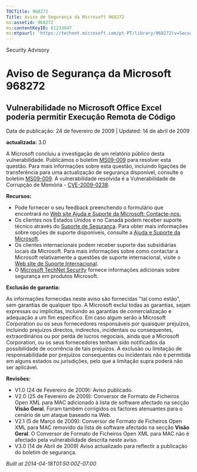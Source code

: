 ```yaml
---
TOCTitle: 968272
Title: Aviso de Segurança da Microsoft 968272
ms:assetid: 968272
ms:contentKeyID: 61233947
ms:mtpsurl: 'https://technet.microsoft.com/pt-PT/library/968272(v=Security.10)'
---
```


Security Advisory

Aviso de Segurança da Microsoft 968272
======================================

Vulnerabilidade no Microsoft Office Excel poderia permitir Execução Remota de Código
------------------------------------------------------------------------------------

Data de publicação: 24 de fevereiro de 2009 | Updated: 14 de abril de 2009

**actualizada:** 3.0

A Microsoft concluiu a investigação de um relatório público desta vulnerabilidade. Publicámos o boletim [MS09-009](http://go.microsoft.com/fwlink/?linkid=143568) para resolver esta questão. Para mais informações sobre esta questão, incluindo ligações de transferência para uma actualização de segurança disponível, consulte o boletim [MS09-009](http://go.microsoft.com/fwlink/?linkid=143568). A vulnerabilidade resolvida é a Vulnerabilidade de Corrupção de Memória - [CVE-2009-0238](http://www.cve.mitre.org/cgi-bin/cvename.cgi?name=cve-2009-0238).

**Recursos:**

-   Pode fornecer o seu feedback preenchendo o formulário que encontrará no [Web site Ajuda e Suporte da Microsoft: Contacte-nos.](https://support.microsoft.com/common/survey.aspx?scid=sw;en;1257&amp;showpage=1&amp;ws=technet&amp;sd=tech)
-   Os clientes nos Estados Unidos e no Canadá podem receber suporte técnico através do [Suporte de Segurança](http://go.microsoft.com/fwlink/?linkid=21131). Para obter mais informações sobre opções de suporte disponíveis, consulte a [Ajuda e Suporte da Microsoft](http://support.microsoft.com/).
-   Os clientes internacionais podem receber suporte das subsidiárias locais da Microsoft. Para mais informações sobre como contactar a Microsoft relativamente a questões de suporte internacional, visite o [Web site de Suporte Internacional](http://go.microsoft.com/fwlink/?linkid=21155).
-   O [Microsoft TechNet Security](http://go.microsoft.com/fwlink/?linkid=21132) fornece informações adicionais sobre segurança em produtos Microsoft.

**Exclusão de garantia:**

As informações fornecidas neste aviso são fornecidas "tal como estão", sem garantias de qualquer tipo. A Microsoft exclui todas as garantias, sejam expressas ou implícitas, incluindo as garantias de comercialização e adequação a um fim específico. Em caso algum serão a Microsoft Corporation ou os seus fornecedores responsáveis por quaisquer prejuízos, incluindo prejuízos directos, indirectos, incidentais ou consequentes, extraordinários ou por perda de lucros negociais, ainda que a Microsoft Corporation, ou os seus fornecedores tenham sido notificados da possibilidade de ocorrência de tais prejuízos. A exclusão ou limitação de responsabilidade por prejuízos consequentes ou incidentais não é permitida em alguns estados ou jurisdições, pelo que a limitação supra poderá não ser aplicável.

**Revisões:**

-   V1.0 (24 de Fevereiro de 2009): Aviso publicado.
-   V2.0 (25 de Fevereiro de 2009): Conversor de Formato de Ficheiros Open XML para MAC adicionado à lista de software afectado na secção **Visão Geral**. Foram também corrigidos os factores atenuantes para o cenário de um ataque baseado na Web.
-   V2.1 (5 de Março de 2009): Conversor de Formato de Ficheiros Open XML para MAC removido da lista de software afectado na secção **Visão Geral**. O Conversor de Formato de Ficheiros Open XML para MAC não é afectado pela vulnerabilidade descrita neste aviso.
-   V3.0 (14 de Abril de 2009) Aviso actualizado para reflectir a publicação do boletim de segurança.

*Built at 2014-04-18T01:50:00Z-07:00*
